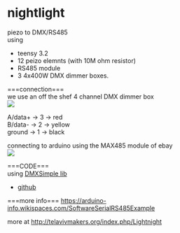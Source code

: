 # nightlight
piezo to DMX/RS485  
using 
* teensy 3.2  
* 12 peizo elemnts (with 10M ohm resistor)  
* RS485 module  
* 3 4x400W DMX dimmer boxes.  

===connection===  
we use an off the shef 4 channel DMX dimmer box<br>
![](http://i.imgur.com/bcd8Gnz.png)

A/data+ -> 3 -> red <br>
B/data- -> 2 -> yellow <br>
ground  -> 1 -> black <br>

connecting to arduino using the MAX485 module of ebay  
![](http://i.imgur.com/T6gYmme.png)

===CODE===  
using [DMXSimple lib](https:https://code.google.com/p/tinkerit/wiki/DmxSimple)  
* [github](https://github.com/5shekel/lightnight/)  

===more info===
https://arduino-info.wikispaces.com/SoftwareSerialRS485Example


more at http://telavivmakers.org/index.php/Lightnight
